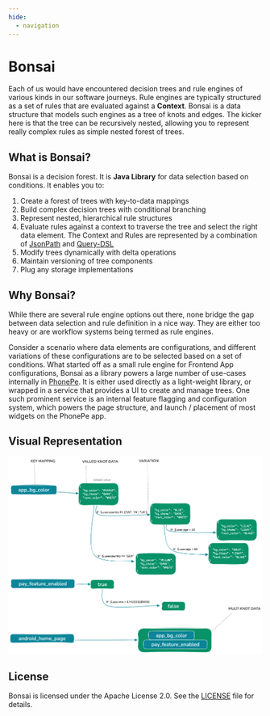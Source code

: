 ```yaml
---
hide:
  - navigation
---
```


# Bonsai

Each of us would have encountered decision trees and rule engines of various kinds in our software journeys.
Rule engines are typically structured as a set of rules that are evaluated against a **Context**.
Bonsai is a data structure that models such engines as a tree of knots and edges. The
kicker here is that the tree can be recursively nested, allowing you to represent really complex rules as simple nested
forest of trees.

## What is Bonsai?

Bonsai is a decision forest. It is **Java Library** for data selection based on conditions. It enables you to:

1. Create a forest of trees with key-to-data mappings
2. Build complex decision trees with conditional branching
3. Represent nested, hierarchical rule structures
4. Evaluate rules against a context to traverse the tree and select the right data element. The Context and Rules are
   represented by a combination of [JsonPath](https://github.com/json-path/JsonPath)
   and [Query-DSL](https://github.com/PhonePe/query-dsl)
5. Modify trees dynamically with delta operations
6. Maintain versioning of tree components
7. Plug any storage implementations

## Why Bonsai?

While there are several rule engine options out there, none bridge the gap between data selection and rule definition in
a nice way. They are either too heavy or are workflow systems being termed as rule engines.

Consider a scenario where data elements are configurations, and different variations of these configurations are to be
selected based on a set of conditions. What started off as a small rule engine for Frontend App configurations, Bonsai
as a library powers a large number of use-cases internally in [PhonePe](https://www.phonepe.com/). It is either used 
directly as a light-weight library, or wrapped in a service that provides a UI to create and manage trees.
One such prominent service is an internal feature flagging and configuration system, which powers the page structure,
and launch / placement of most widgets on the PhonePe app.

## Visual Representation

![Bonsai Representation](bonsai_representation.png)

## License

Bonsai is licensed under the Apache License 2.0. See
the [LICENSE](https://github.com/PhonePe/bonsai/blob/master/LICENSE) file for details.
